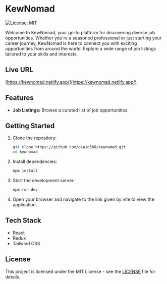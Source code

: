# KewNomad

[![License: MIT](https://img.shields.io/badge/License-MIT-blue.svg)](LICENSE)

Welcome to KewNomad, your go-to platform for discovering diverse job opportunities. Whether you're a seasoned professional or just starting your career journey, KewNomad is here to connect you with exciting opportunities from around the world. Explore a wide range of job listings tailored to your skills and interests.

## Live URL

[https://kewnomad.netlify.app/](https://kewnomad.netlify.app/)

## Features

- **Job Listings:** Browse a curated list of job opportunities.

## Getting Started

1. Clone the repository:

   ```bash
   git clone https://github.com/osaid500/kewnomad.git
   cd kewnomad
   ```

2. Install dependencies:

   ```bash
   npm install
   ```

3. Start the development server:

   ```bash
   npm run dev
   ```

4. Open your browser and navigate to the link given by vite to view the application.

## Tech Stack

- React
- Redux
- Tailwind CSS

## License

This project is licensed under the MIT License - see the [LICENSE](LICENSE) file for details.
